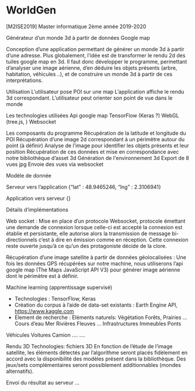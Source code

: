 # WorldGen
[M2ISE2019] Master informatique 2ème année 2019-2020

Générateur d’un monde 3d à partir de données Google map


Conception d’une application permettant de générer un monde 3d à partir d’une adresse. Plus globalement, l’idée est de transformer le rendu 2d des tuiles google map en 3d. Il faut donc développer le programme, permettant d’analyser une image aérienne, d’en déduire les objets présents (arbre, habitation, véhicules ..), et de construire un monde 3d à partir de ces interprétations. 


Utilisation
L’utilisateur pose POI sur une map
L’application affiche le rendu 3d correspondant.
L’utilisateur peut orienter son point de vue dans le monde

Les technologies utilisées
Api google map
TensorFlow (Keras ?)
WebGL (tree.js, )
Websocket

Les composants du programme
Récupération de la latitude et longitude du POI
Récupération d’une image 2d correspondant à un périmètre autour du point (à définir)
Analyse de l’image pour identifier les objets présents et leur position
Récupération de ces données et mise en correspondance avec notre bibliothèque d’asset 3d
Génération de l'environnement  3d
Export de 8 vues jpg
Envoie des vues via websocket


Modèle de donnée

Serveur vers l’application
{“lat” : 48.9465246,  “lng” : 2.3106941}

Application vers serveur
{}




Détails d’implémentations

Web socket :
Mise en place d’un protocole Websocket, protocole émettant une demande de connexion lorsque celle-ci est accepté la connexion est établie et persistante, elle autorise alors la transmission de message bi-directionnels c’est à dire en émission comme en réception. Cette connexion reste ouverte jusqu’à ce qu’un des protagoniste décide de la clore.
 
 

Récupération d’une image satellite à partir de données géolocalisées : 
Une fois les données GPS récupérées sur notre machine, nous utiliserons l’api google map (The Maps JavaScript API V3) pour générer image aérienne dont le périmètre est à définir. 


Machine learning (apprentissage supervisé)
- Technologies : TensorFlow, Keras
- Création du corpus à l’aide de data-set existants :  Earth Engine API, https://www.kaggle.com
- Element de recherche :
Eléments naturels:
	Végétation
		Forêts,
		Prairies
		...
	Cours d’eau
		Mer
		Rivières
		Fleuves
		…
Infrastructures
Immeubles
	Ponts

Véhicules
Voitures
	Camion
	….
….
			
Rendu 3D
Technologies: fichiers 3D
En fonction de l’étude de l’image satellite, les éléments détectés par l’algorithme seront placés fidèlement en accord avec la disponibilité des modèles présent dans la bibliothèque. Des jeux/sets complémentaires seront possiblement additionnables (mondes alternatifs).  


Envoi du résultat au serveur
...

